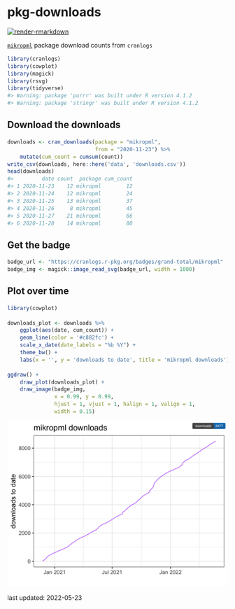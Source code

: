 
<!-- README.md is generated from README.Rmd. Please edit that file -->

# pkg-downloads

<!-- badges: start -->

[![render-rmarkdown](https://github.com/kelly-sovacool/pkg-downloads/workflows/render-rmarkdown/badge.svg)](https://github.com/kelly-sovacool/pkg-downloads/actions)
<!-- badges: end -->

[`mikropml`](https://github.com/SchlossLab/mikropml) package download
counts from `cranlogs`

``` r
library(cranlogs)
library(cowplot)
library(magick)
library(rsvg)
library(tidyverse)
#> Warning: package 'purrr' was built under R version 4.1.2
#> Warning: package 'stringr' was built under R version 4.1.2
```

## Download the downloads

``` r
downloads <- cran_downloads(package = "mikropml",
                            from = "2020-11-23") %>%
    mutate(cum_count = cumsum(count))
write_csv(downloads, here::here('data', 'downloads.csv'))
head(downloads)
#>         date count  package cum_count
#> 1 2020-11-23    12 mikropml        12
#> 2 2020-11-24    12 mikropml        24
#> 3 2020-11-25    13 mikropml        37
#> 4 2020-11-26     8 mikropml        45
#> 5 2020-11-27    21 mikropml        66
#> 6 2020-11-28    14 mikropml        80
```

## Get the badge

``` r
badge_url <- "https://cranlogs.r-pkg.org/badges/grand-total/mikropml"
badge_img <- magick::image_read_svg(badge_url, width = 1000)
```

## Plot over time

``` r
library(cowplot)

downloads_plot <- downloads %>% 
    ggplot(aes(date, cum_count)) + 
    geom_line(color = '#c882fc') + 
    scale_x_date(date_labels = "%b %Y") + 
    theme_bw() + 
    labs(x = '', y = 'downloads to date', title = 'mikropml downloads')

ggdraw() +
    draw_plot(downloads_plot) +
    draw_image(badge_img, 
               x = 0.99, y = 0.99, 
               hjust = 1, vjust = 1, halign = 1, valign = 1,
               width = 0.15)
```

![](figures/plot-downloads-time-1.png)<!-- -->

last updated: 2022-05-23
